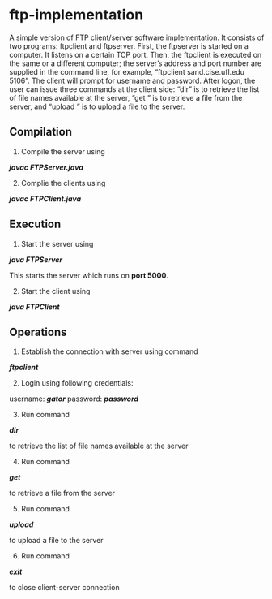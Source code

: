 # ftp-implementation
A simple version of FTP client/server software implementation. It consists of two programs: ftpclient and ftpserver. First, the ftpserver is started on a computer. It listens on a certain TCP port. Then, the ftpclient is executed on the same or a different computer; the server’s address and port number are supplied in the command line, for example, “ftpclient sand.cise.ufl.edu 5106”. The client will prompt for username and password. After logon, the user can issue three commands at the client side: “dir” is to retrieve the list of file names available at the server, “get <filename>” is to retrieve a file from the server, and “upload <filename>” is to upload a file to the server.

## Compilation
1. Compile the server using

***javac FTPServer.java***

2. Complie the clients using

***javac FTPClient.java***

## Execution
1. Start the server using

***java FTPServer***

This starts the server which runs on **port 5000**.

2. Start the client using

***java FTPClient***

## Operations
1. Establish the connection with server using command

***ftpclient <host> <port>***

2. Login using following credentials:

username: ***gator***
password: ***password***

3. Run command

***dir***

to retrieve the list of file names available at the server

4. Run command

***get <filename>***

to retrieve a file from the server

5. Run command

***upload <filename>***

to upload a file to the server

6. Run command

***exit***

to close client-server connection
